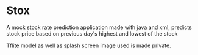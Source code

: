 # Stox
A mock stock rate prediction application made with java and xml, predicts stock price based on previous day's highest and lowest of the stock

Tflite model as well as splash screen image used is made private.
